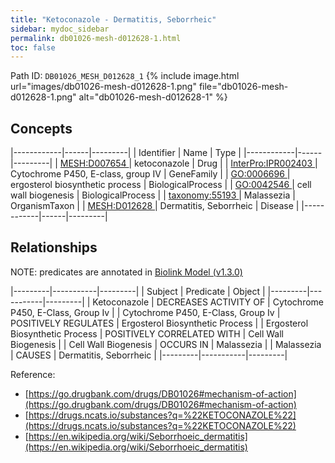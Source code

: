 ```yaml
---
title: "Ketoconazole - Dermatitis, Seborrheic"
sidebar: mydoc_sidebar
permalink: db01026-mesh-d012628-1.html
toc: false 
---
```



Path ID: `DB01026_MESH_D012628_1`
{% include image.html url="images/db01026-mesh-d012628-1.png" file="db01026-mesh-d012628-1.png" alt="db01026-mesh-d012628-1" %}

## Concepts

|------------|------|---------|
| Identifier | Name | Type    |
|------------|------|---------|
| <a href="https://identifiers.org/MESH:D007654">MESH:D007654 </a> | ketoconazole | Drug |
| <a href="https://identifiers.org/InterPro:IPR002403">InterPro:IPR002403 </a> | Cytochrome P450, E-class, group IV | GeneFamily |
| <a href="https://identifiers.org/GO:0006696">GO:0006696 </a> | ergosterol biosynthetic process | BiologicalProcess |
| <a href="https://identifiers.org/GO:0042546">GO:0042546 </a> | cell wall biogenesis | BiologicalProcess |
| <a href="https://identifiers.org/taxonomy:55193">taxonomy:55193 </a> | Malassezia | OrganismTaxon |
| <a href="https://identifiers.org/MESH:D012628">MESH:D012628 </a> | Dermatitis, Seborrheic | Disease |
|------------|------|---------|

## Relationships


NOTE: predicates are annotated in <a href="https://github.com/biolink/biolink-model/releases/tag/v1.3.0">Biolink Model (v1.3.0)</a>

|---------|-----------|---------|
| Subject | Predicate | Object  |
|---------|-----------|---------|
| Ketoconazole | DECREASES ACTIVITY OF | Cytochrome P450, E-Class, Group Iv |
| Cytochrome P450, E-Class, Group Iv | POSITIVELY REGULATES | Ergosterol Biosynthetic Process |
| Ergosterol Biosynthetic Process | POSITIVELY CORRELATED WITH | Cell Wall Biogenesis |
| Cell Wall Biogenesis | OCCURS IN | Malassezia |
| Malassezia | CAUSES | Dermatitis, Seborrheic |
|---------|-----------|---------|

Reference: 
  - [https://go.drugbank.com/drugs/DB01026#mechanism-of-action](https://go.drugbank.com/drugs/DB01026#mechanism-of-action)
  - [https://drugs.ncats.io/substances?q=%22KETOCONAZOLE%22](https://drugs.ncats.io/substances?q=%22KETOCONAZOLE%22)
  - [https://en.wikipedia.org/wiki/Seborrhoeic_dermatitis](https://en.wikipedia.org/wiki/Seborrhoeic_dermatitis)
